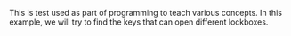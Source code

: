 This is test used as part of programming to teach various concepts.
In this example, we will try to find the keys that can open different lockboxes.
